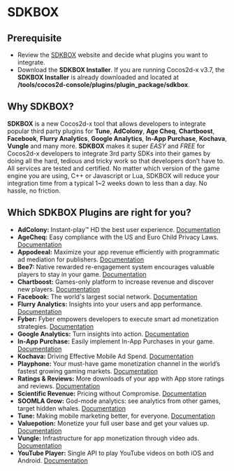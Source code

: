 # SDKBOX

## Prerequisite
* Review the [SDKBOX](http://cocos2d-x.org/sdkbox) website and decide what plugins
you want to integrate.
* Download the __SDKBOX Installer__. If you are running Cocos2d-x v3.7, the
__SDKBOX Installer__ is already downloaded and located at __<Cocos2d-x root>/tools/cocos2d-console/plugins/plugin_package/sdkbox__.

## Why SDKBOX?
__SDKBOX__ is a new Cocos2d-x tool that allows developers to integrate popular
third party plugins for __Tune__, __AdColony__, __Age Cheq__, __Chartboost__,
__Facebook__, __Flurry Analytics__, __Google Analytics__, __In-App Purchase__,
__Kochava__, __Vungle__ and many more. __SDKBOX__ makes it super *EASY* and *FREE* for
Cocos2d-x developers to integrate 3rd party SDKs into their games by doing all
the hard, tedious and tricky work so that developers don’t have to. All services
are tested and certified. No matter which version of the game engine you are using,
C++ or Javascript or Lua, SDKBOX will reduce your integration time from a typical
1~2 weeks down to less than a day. No hassle, no friction.

## Which SDKBOX Plugins are right for you?
* __AdColony:__ Instant-play™ HD the best user experience. [Documentation](http://sdkbox-doc.github.io/en/plugins/adcolony/index.html)
* __AgeCheq:__ Easy compliance with the US and Euro Child Privacy Laws. [Documentation](http://sdkbox-doc.github.io/en/plugins/agecheq/index.html)
* __Appodeeal:__ Maximize your app revenue efficiently with programmatic ad mediation
for publishers. [Documentation]()
* __Bee7:__ Native rewarded re-engagement system encourages valuable players to stay in your game. [Documentation](http://sdkbox-doc.github.io/en/plugins/bee7/index.html)
* __Chartboost:__ Games-only platform to increase revenue and discover new players. [Documentation](http://sdkbox-doc.github.io/en/plugins/chartboost/index.html)
* __Facebook:__ The world's largest social network. [Documentation](http://sdkbox-doc.github.io/en/plugins/facebook/index.html)
* __Flurry Analytics:__ Insights into your users and app performance. [Documentation](http://sdkbox-doc.github.io/en/plugins/flurryanalytics/index.html)
* __Fyber:__ Fyber empowers developers to execute smart ad monetization strategies. [Documentation](http://sdkbox-doc.github.io/en/plugins/fyber/index.html)
* __Google Analytics:__ Turn insights into action. [Documentation](http://sdkbox-doc.github.io/en/plugins/googleanalytics/index.html)
* __In-App Purchase:__ Easily implement In-App Purchases in your game. [Documentation](http://sdkbox-doc.github.io/en/plugins/iap/index.html)
* __Kochava:__ Driving Effective Mobile Ad Spend. [Documentation](http://sdkbox-doc.github.io/en/plugins/kochaca/index.html)
* __Playphone:__ Your must-have game monetization channel in the world’s fastest
growing gaming markets. [Documentation]()
* __Ratings & Reviews:__ More downloads of your app with App store ratings and reviews. [Documentation](http://sdkbox-doc.github.io/en/plugins/review/index.html)
* __Scientific Revenue:__ Pricing without Compromise. [Documentation]()
* __SOOMLA Grow:__ God-mode analytics: see analytics from other games, target hidden
whales. [Documentation](http://sdkbox-doc.github.io/en/plugins/soomlagrow/index.html)
* __Tune:__ Making mobile marketing better, for everyone. [Documentation](http://sdkbox-doc.github.io/en/plugins/tune/index.html)
* __Valuepotion:__ Monetize your full user base and get your values up. [Documentation]()
* __Vungle:__ Infrastructure for app monetization through video ads. [Documentation](http://sdkbox-doc.github.io/en/plugins/vungle/index.html)
* __YouTube Player:__ Single API to play YouTube videos on both iOS and Android. [Documentation]()
